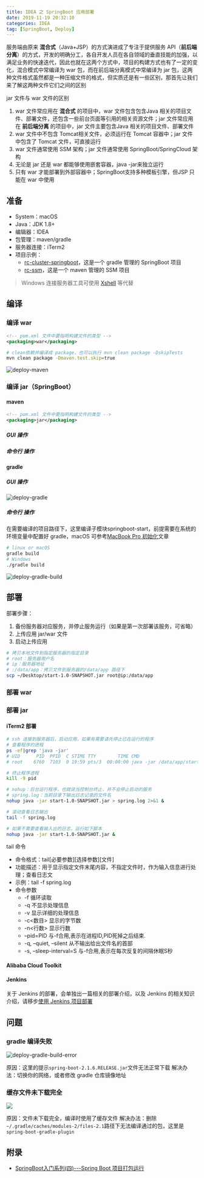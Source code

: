 ```yaml
---
title: IDEA 之 SpringBoot 应用部署
date: 2019-11-19 20:32:10
categories: IDEA
tag: [SpringBoot, Deploy]
---
```


服务端由原来 **混合式**（Java+JSP）的方式演进成了专注于提供服务 API（**前后端分离**）的方式，开发的明确分工，各自开发人员在各自领域的垂直技能的加强，以满足业务的快速迭代，因此也就在这两个方式中，项目的构建方式也有了一定的变化，混合模式中常编译为 war 包，而在前后端分离模式中常编译为 jar 包，这两种文件格式虽然都是一种压缩文件的格式，但实质还是有一些区别，那首先让我们来了解这两种文件它们之间的区别

jar 文件与 war 文件的区别
1. war 文件常应用在 **混合式** 的项目中，war 文件包含包含Java 相关的项目文件、部署文件，还包含一些前台页面等引用的相关资源文件；jar 文件常应用在 **前后端分离** 的项目中，jar 文件主要包含Java 相关的项目文件、部署文件
2. war 文件中不包含 Tomcat相关文件，必须运行在 Tomcat 容器中；jar 文件中包含了 Tomcat 文件，可直接运行
3. war 文件通常使用 SSM 架构；jar 文件通常使用 SpringBoot/SpringCloud 架构
4. 无论是 jar 还是 war 都能够使用嵌套容器，java -jar来独立运行
5. 只有 war 才能部署到外部容器中；SpringBoot支持多种模板引擎，但JSP 只能在 war 中使用

## 准备

* System：macOS
* Java：JDK 1.8+
* 编辑器：IDEA
* 包管理：maven/gradle
* 服务器连接：iTerm2
* 项目示例：
  * [rc-cluster-springboot](https://github.com/RootCluster/rc-cluster-springboot)，这是一个 gradle 管理的 SpringBoot 项目
  * [rc-ssm](https://github.com/RootCluster/rc-ssm/tree/example)，这是一个 maven 管理的 SSM 项目

>Windows 连接服务器工具可使用 [Xshell](https://www.netsarang.com/zh/xshell) 等代替

## 编译

### 编译 war

```xml
<!-- pom.xml 文件中要指明构建文件的类型 -->
<packaging>war</packaging>
```

```bash
# clean依赖并编译成 package，也可以执行 mvn clean package -DskipTests
mvn clean package -Dmaven.test.skip=true
```

![deploy-maven](https://res.cloudinary.com/incoder/image/upload/v1574837752/blog/deploy-maven.png)

### 编译 jar（SpringBoot）

#### maven

```xml
<!-- pom.xml 文件中要指明构建文件的类型 -->
<packaging>jar</packaging>
```

##### GUI 操作

##### 命令行 操作

#### gradle

##### GUI 操作

![deploy-gradle](https://res.cloudinary.com/incoder/image/upload/v1574838561/blog/deploy-gradle.png)

##### 命令行 操作

在需要编译的项目路径下，这里编译子模块springboot-start，前提需要在系统的环境变量中配置好 gradle，macOS 可参考[MacBook Pro 初始化](https://incoder.org/2018/11/10/mac-init/#Gradle配置)文章

```bash
# linux or macOS
gradle build
# Windows
./gradle build
```

![deploy-gradle-build](https://res.cloudinary.com/incoder/image/upload/v1574959663/blog/deploy-gradle-build-success.png)

## 部署

部署步骤：
1. 备份服务器对应服务，并停止服务运行（如果是第一次部署该服务，可省略）
2. 上传应用 jar/war 文件
3. 启动上传应用

```bash
# 拷贝本地文件到指定服务器的指定目录
# root：服务器用户名
# ip：服务器地址
# :/data/app：拷贝文件到服务器的/data/app 路径下
scp ~/Desktop/start-1.0-SNAPSHOT.jar root@ip:/data/app
```

### 部署 war

### 部署 jar

#### iTerm2 部署

```bash
# ssh 连接到服务器后，启动应用，如果有需要请先停止已在运行的程序
# 查看程序的进程
ps -ef|grep 'java -jar'
# UID      PID  PPID  C STIME TTY        TIME CMD
# root    6760  7103  0 19:59 pts/3  00:00:00 java -jar /data/app/start-1.0-SNAPSHOT.jar

# 终止程序进程
kill -9 pid

# nohup：后台运行程序，也就说当控制台终止，并不会停止启动的服务
# spring.log：当前目录下输出日志记录的文件名
nohup java -jar start-1.0-SNAPSHOT.jar > spring.log 2>&1 &

# 滚动查看日志输出
tail -f spring.log

# 如果不需要查看输入出的日志，运行如下脚本
nohup java -jar start-1.0-SNAPSHOT.jar &
```

tail 命令
* 命令格式：tail[必要参数][选择参数][文件]
* 功能描述：用于显示指定文件末尾内容，不指定文件时，作为输入信息进行处理；查看日志文
* 示例：tail -f spring.log
* 命令参数
  * -f 循环读取
  * -q 不显示处理信息
  * -v 显示详细的处理信息
  * -c<数目> 显示的字节数
  * -n<行数> 显示行数
  * –pid=PID 与-f合用,表示在进程ID,PID死掉之后结束.
  * -q, –quiet, –silent 从不输出给出文件名的首部
  * -s, –sleep-interval=S 与-f合用,表示在每次反复的间隔休眠S秒

#### Alibaba Cloud Toolkit

#### Jenkins

关于 Jenkins 的部署，会单独出一篇相关的部署介绍，以及 Jenkins 的相关知识介绍，请移步[使用 Jenkins 项目部署]()

## 问题

### gradle 编译失败

![deploy-gradle-build-error](https://res.cloudinary.com/incoder/image/upload/v1574960394/blog/deploy-gradle-build-error.png)

原因：这里的提示`spring-boot-2.1.6.RELEASE.jar`文件无法正常下载
解决办法：切换你的网络，或者修改 gradle 仓库镜像地址

### 缓存文件未下载完全

![](https://res.cloudinary.com/incoder/image/upload/v1574961213/blog/deploy-gradle-build-error2.png)

原因：文件未下载完全，编译时使用了缓存文件
解决办法：删除`~/.gradle/caches/modules-2/files-2.1`路径下无法编译通过的包，这里是`spring-boot-gradle-plugin`

## 附录

* [SpringBoot入门系列(四)---Spring Boot 项目打包运行](https://www.lixueduan.com/posts/144a69f9.html)